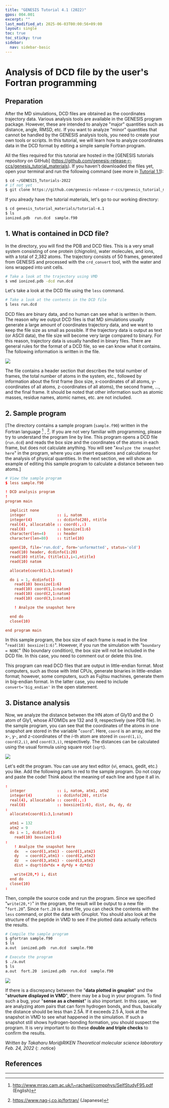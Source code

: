 ```yaml
---
title: "GENESIS Tutorial 4.1 (2022)"
gpos: 004.001
excerpt: ""
last_modified_at: 2025-06-03T00:00:56+09:00
layout: single
toc: true
toc_sticky: true
sidebar:
  nav: sidebar-basic
---
```


# Analysis of DCD file by the user's Fortran programming 

##  Preparation 

After the MD simulations, DCD files are obtained as the coordinates
trajectory data. Various analysis tools are available in the GENESIS
program package. However, these are intended to analyze "major"
quantities such as distance, angle, RMSD, etc. If you want to analyze
"minor" quantities that cannot be handled by the GENESIS analysis tools,
you need to create your own tools or scripts. In this tutorial, we will
learn how to analyze coordinates data in the DCD format by editing a
simple sample Fortran program. 

All the files required for this tutorial are hosted in the
[GENESIS tutorials repository on GitHub]
(https://github.com/genesis-release-r-ccs/genesis_tutorial_materials).
If you haven't downloaded the files yet, open your terminal
and run the following command (see more in
[Tutorial 1.1](/tutorials/genesis_tutorial_1.1_2022/)):
```bash
$ cd ~/GENESIS_Tutorials-2022
# if not yet
$ git clone https://github.com/genesis-release-r-ccs/genesis_tutorial_materials
```
If you already have the tutorial materials, let's go to our working directory:
```bash
$ cd genesis_tutorial_materials/tutorial-4.1
$ ls
ionized.pdb  run.dcd  sample.f90
```




##  1. What is contained in DCD file?

In the directory, you will find the PDB and DCD files. This is a very
small system consisting of one protein (chignolin), water molecules, and
ions, with a total of 2,382 atoms. The trajectory consists of 50 frames,
generated from GENESIS and processed with the `crd_convert` tool, with
the water and ions wrapped into unit cells.


```bash
# Take a look at the trajectory using VMD
$ vmd ionized.pdb -dcd run.dcd
```

Let's take a look at the DCD file using the `less` command.


```bash
# Take a look at the contents in the DCD file
$ less run.dcd
```

DCD files are binary data, and no human can see what is written in them.
The reason why we output DCD files is that MD simulations usually
generate a large amount of coordinates trajectory data, and we want to
keep the file size as small as possible. If the trajectory data is
output as text (or ASCII data), the file size will become very large
compared to binary. For this reason, trajectory data is usually handled
in binary files. There are general rules for the format of a DCD file,
so we can know what it contains. The following information is written in
the file.

![](/assets/images/2019_07_dcd_info.jpg)

The file contains a header section that describes the total number of
frames, the total number of atoms in the system, etc., followed by
information about the first frame (box size, x-coordinates of all atoms, y-coordinates of all atoms, z-coordinates of all atoms), the second
frame, ..., and the final frame. It should be noted that other
information such as atomic masses, residue names, atomic names, etc. are
not included.

##  2. Sample program

[The directory contains a sample program (`sample.f90`) written in the Fortran language [^1] , [^2]. If you are not very familiar with programming, please try to understand the program line by line. This program opens a DCD file (`run.dcd`) and reads the box size and the coordinates of the atoms in each frame, but does not calculate anything. You will see "`Analyze the snapshot here`" in the program, where you can insert equations and calculations for the analysis of physical quantities. In the next section, we will show an example of editing this sample program to calculate a distance between two atoms.]


```toml
# View the sample program
$ less sample.f90

! DCD analysis program
!
program main

  implicit none
  integer              :: i, natom
  integer(4)           :: dcdinfo(20), ntitle
  real(4), allocatable :: coord(:,:)
  real(8)              :: boxsize(1:6)
  character(len=4)     :: header
  character(len=80)    :: title(10)

  open(10, file='run.dcd', form='unformatted', status='old')
  read(10) header, dcdinfo(1:20)
  read(10) ntitle, (title(i),i=1,ntitle)
  read(10) natom

  allocate(coord(1:3,1:natom))

  do i = 1, dcdinfo(1)
    read(10) boxsize(1:6)
    read(10) coord(1,1:natom)
    read(10) coord(2,1:natom)
    read(10) coord(3,1:natom)

    ! Analyze the snapshot here

  end do
  close(10)

end program main
```

 In this sample program, the box size of each
frame is read in the line "`read(10) boxsize(1:6)`". However, if you run
the simulation with "`boundary = NOBC`" (No boundary condition), the box
size will not be included in the DCD file. In this case, you need to
comment out or delete this line.

 This program can read DCD files that are
output in little-endian format. Most computers, such as those with Intel
CPUs, generate binaries in little-endian format; however, some
computers, such as Fujitsu machines, generate them in big-endian format.
In the latter case, you need to include `convert='big_endian'` in the
open statement.

##  3. Distance analysis 

Now, we analyze the distance between the HN atom of Gly10 and the O atom
of Gly1, whose ATOMIDs are 132 and 9, respectively (see PDB file). In
the sample program, you can see that the coordinates of the atoms in one
snapshot are stored in the variable "`coord`". Here, `coord` is an
array, and the x-, y-, and z-coordinates of the *i*-th atom are stored
in `coord(1,i)`, `coord(2,i)`, and `coord(3,i)`, respectively. The
distances can be calculated using the usual formula using square root
(`sqrt`).

![](/assets/images/2019_07_dist_calc.jpg)

Let's edit the program. You can use any text editor (vi, emacs, gedit, etc.) you like. Add the following parts in red to the sample program. Do
not copy and paste the code! Think about the meaning of each line and
type it all in.


```toml
:
  integer              :: i, natom, atm1, atm2
  integer(4)           :: dcdinfo(20), ntitle
  real(4), allocatable :: coord(:,:)
  real(8)              :: boxsize(1:6), dist, dx, dy, dz
:
  allocate(coord(1:3,1:natom))

  atm1 = 132
  atm2 = 9
  do i = 1, dcdinfo(1)
    read(10) boxsize(1:6)
:
    ! Analyze the snapshot here
    dx   = coord(1,atm1) - coord(1,atm2)
    dy   = coord(2,atm1) - coord(2,atm2)
    dz   = coord(3,atm1) - coord(3,atm2)
    dist = dsqrt(dx*dx + dy*dy + dz*dz)

    write(20,*) i, dist
  end do
  close(10)
:
```

Then, compile the source code and run the program. Since we specified
"`write(20,*)`" in the program, the result will be output to a new file
"`fort.20`". Since `fort.20` is a text file, you can check the contents
with the `less` command, or plot the data with Gnuplot. You should also
look at the structure of the peptide in VMD to see if the plotted data
actually reflects the results.


```bash
# Compile the sample program 
$ gfortran sample.f90
$ ls
a.out  ionized.pdb  run.dcd  sample.f90

# Execute the program 
$ ./a.out
$ ls
a.out  fort.20  ionized.pdb  run.dcd  sample.f90
```

![](/assets/images/2019_08_sample.jpg)

 If there is a discrepancy between the
"**data plotted in gnuplot**" and the "**structure displayed in VMD**",
there may be a bug in your program. To find such a bug, your "**sense as
a chemist**" is also important. In this case, we are analyzing atom
pairs that can form hydrogen bonds, and thus, basically the distance
should be less than 2.5Å. If it exceeds 2.5 Å, look at the snapshot in
VMD to see what happened in the simulation. If such a snapshot still
shows hydrogen-bonding formation, you should suspect the program. It is
very important to do these **double and triple checks** to confirm the
results.


*Written by Takaharu Mori@RIKEN Theoretical molecular science
laboratory*\
*Feb. 24, 2022*
{: .notice}

##  References

[^1]:  http://www.mrao.cam.ac.uk/\~rachael/compphys/SelfStudyF95.pdf (English)
[^2]:  https://www.nag-j.co.jp/fortran/ (Japanese)


------------------------------------------------------------------------

